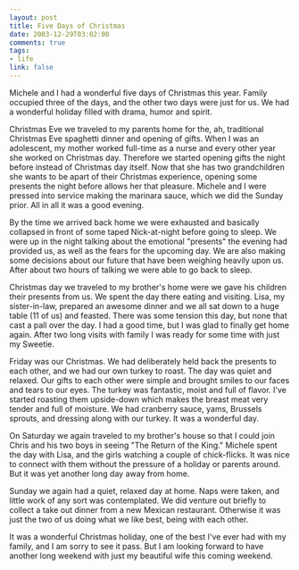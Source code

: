 ```yaml
--- 
layout: post
title: Five Days of Christmas
date: 2003-12-29T03:02:00
comments: true
tags:
- life
link: false
---
```

Michele and I had a wonderful five days of Christmas this year. Family occupied three of the days, and the other two days were just for us. We had a wonderful holiday filled with drama, humor and spirit.

Christmas Eve we traveled to my parents home for the, ah, traditional Christmas Eve spaghetti dinner and opening of gifts. When I was an adolescent, my mother worked full-time as a nurse and every other year she worked on Christmas day. Therefore we started opening gifts the night before instead of Christmas day itself. Now that she has two grandchildren she wants to be apart of their Christmas experience, opening some presents the night before allows her that pleasure. Michele and I were pressed into service making the marinara  sauce, which we did the Sunday prior. All in all it was a good evening.

By the time we arrived back home we were exhausted and basically collapsed in front of some taped Nick-at-night before going to sleep. We were up in the night talking about the emotional "presents" the evening had provided us, as well as the fears for the upcoming day. We are also making some decisions about our future that have been weighing heavily upon us. After about two hours of talking we were able to go back to sleep.

Christmas day we traveled to my brother's home were we gave his children their presents from us. We spent the day there eating and visiting. Lisa, my sister-in-law, prepared an awesome dinner and we all sat down to a huge table (11 of us) and feasted. There was some tension this day, but none that cast a pall over the day. I had a good time, but I was glad to finally get home again. After two long visits with family I was ready for some time with just my Sweetie.

Friday was our Christmas. We had deliberately held back the presents to each other, and we had our own turkey to roast. The day was quiet and relaxed. Our gifts to each other were simple and brought smiles to our faces and tears to our eyes. The turkey was fantastic, moist and full of flavor. I've started roasting them upside-down which makes the breast meat very tender and full of moisture. We had cranberry sauce, yams, Brussels sprouts, and dressing along with our turkey. It was a wonderful day.

On Saturday we again traveled to my brother's house so that I could join Chris and his two boys in seeing "The Return of the King." Michele spent the day with Lisa, and the girls watching a couple of chick-flicks. It was nice to connect with them without the pressure of a holiday or parents around. But it was yet another long day away from home.

Sunday we again had a quiet, relaxed day at home. Naps were taken, and little work of any sort was contemplated. We did venture out briefly to collect a take out dinner from a new Mexican restaurant. Otherwise it was just the two of us doing what we like best, being with each other.

It was a wonderful Christmas holiday, one of the best I've ever had with my family, and I am sorry to see it pass. But I am looking forward to have another long weekend with just my beautiful wife this coming weekend.
